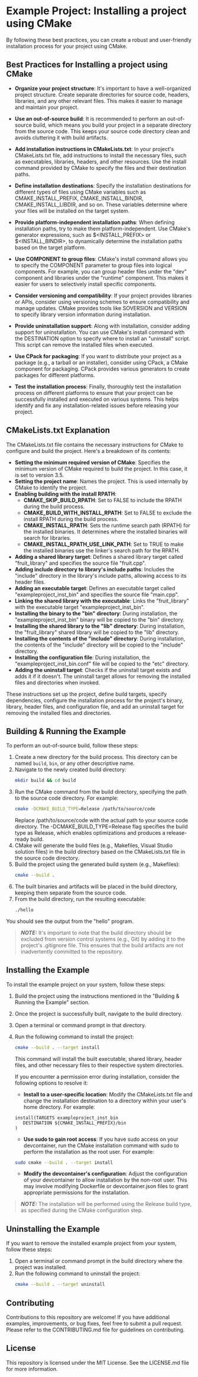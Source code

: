 # Example Project: Installing a project using CMake

By following these best practices, you can create a robust and user-friendly installation process for your project using CMake.

## Best Practices for Installing a project using CMake

- **Organize your project structure**: It's important to have a well-organized project structure. Create separate directories for source code, headers, libraries, and any other relevant files. This makes it easier to manage and maintain your project.

- **Use an out-of-source build**: It is recommended to perform an out-of-source build, which means you build your project in a separate directory from the source code. This keeps your source code directory clean and avoids cluttering it with build artifacts.

- **Add installation instructions in CMakeLists.txt**: In your project's CMakeLists.txt file, add instructions to install the necessary files, such as executables, libraries, headers, and other resources. Use the install command provided by CMake to specify the files and their destination paths.

- **Define installation destinations**: Specify the installation destinations for different types of files using CMake variables such as CMAKE_INSTALL_PREFIX, CMAKE_INSTALL_BINDIR, CMAKE_INSTALL_LIBDIR, and so on. These variables determine where your files will be installed on the target system.

- **Provide platform-independent installation paths**: When defining installation paths, try to make them platform-independent. Use CMake's generator expressions, such as $<INSTALL_PREFIX> or $<INSTALL_BINDIR>, to dynamically determine the installation paths based on the target platform.

- **Use COMPONENT to group files**: CMake's install command allows you to specify the COMPONENT parameter to group files into logical components. For example, you can group header files under the "dev" component and libraries under the "runtime" component. This makes it easier for users to selectively install specific components.

- **Consider versioning and compatibility**: If your project provides libraries or APIs, consider using versioning schemes to ensure compatibility and manage updates. CMake provides tools like SOVERSION and VERSION to specify library version information during installation.

- **Provide uninstallation support**: Along with installation, consider adding support for uninstallation. You can use CMake's install command with the DESTINATION option to specify where to install an "uninstall" script. This script can remove the installed files when executed.

- **Use CPack for packaging**: If you want to distribute your project as a package (e.g., a tarball or an installer), consider using CPack, a CMake component for packaging. CPack provides various generators to create packages for different platforms.

- **Test the installation process**: Finally, thoroughly test the installation process on different platforms to ensure that your project can be successfully installed and executed on various systems. This helps identify and fix any installation-related issues before releasing your project.


##  CMakeLists.txt Explanation

The CMakeLists.txt file contains the necessary instructions for CMake to configure and build the project. Here's a breakdown of its contents:

- **Setting the minimum required version of CMake**: Specifies the minimum version of CMake required to build the project. In this case, it is set to version 3.5.
- **Setting the project name**: Names the project. This is used internally by CMake to identify the project.
- **Enabling building with the install RPATH**:
    - **CMAKE_SKIP_BUILD_RPATH**: Set to FALSE to include the RPATH during the build process.
    - **CMAKE_BUILD_WITH_INSTALL_RPATH**: Set to FALSE to exclude the install RPATH during the build process.
    - **CMAKE_INSTALL_RPATH**: Sets the runtime search path (RPATH) for the installed binaries. It determines where the installed binaries will search for libraries.
    - **CMAKE_INSTALL_RPATH_USE_LINK_PATH**: Set to TRUE to make the installed binaries use the linker's search path for the RPATH.
- **Adding a shared library target**: Defines a shared library target called "fruit_library" and specifies the source file "fruit.cpp".
- **Adding include directory to library's include paths**: Includes the "include" directory in the library's include paths, allowing access to its header files.
- **Adding an executable target**: Defines an executable target called "exampleproject_inst_bin" and specifies the source file "main.cpp".
- **Linking the shared library with the executable**: Links the "fruit_library" with the executable target "exampleproject_inst_bin".
- **Installing the binary to the "bin" directory**: During installation, the "exampleproject_inst_bin" binary will be copied to the "bin" directory.
- **Installing the shared library to the "lib" directory**: During installation, the "fruit_library" shared library will be copied to the "lib" directory.
- **Installing the contents of the "include" directory**: During installation, the contents of the "include" directory will be copied to the "include" directory.
- **Installing the configuration file**: During installation, the "exampleproject_inst_bin.conf" file will be copied to the "etc" directory.
- **Adding the uninstall target**: Checks if the uninstall target exists and adds it if it doesn't. The uninstall target allows for removing the installed files and directories when invoked.

These instructions set up the project, define build targets, specify dependencies, configure the installation process for the project's binary, library, header files, and configuration file, and add an uninstall target for removing the installed files and directories.

## Building & Running the Example

To perform an out-of-source build, follow these steps:

1. Create a new directory for the build process. This directory can be named `build`, `bin`, or any other descriptive name.
2. Navigate to the newly created build directory:
   ```bash
   mkdir build && cd build
   ```
3. Run the CMake command from the build directory, specifying the path to the source code directory. For example:
   ```bash
   cmake -DCMAKE_BUILD_TYPE=Release /path/to/source/code
   ```
   Replace /path/to/source/code with the actual path to your source code directory.
The -DCMAKE_BUILD_TYPE=Release flag specifies the build type as Release, which enables optimizations and produces a release-ready build.
4. CMake will generate the build files (e.g., Makefiles, Visual Studio solution files) in the build directory based on the CMakeLists.txt file in the source code directory.
5. Build the project using the generated build system (e.g., Makefiles):
   ```bash
   cmake --build .
   ```
6. The built binaries and artifacts will be placed in the build directory, keeping them separate from the source code.
7. From the build directory, run the resulting executable:
   ```bash
   ./hello
   ```
You should see the output from the "hello" program.

> **_NOTE:_** It's important to note that the build directory should be excluded from version control systems (e.g., Git) by adding it to the project's .gitignore file. This ensures that the build artifacts are not inadvertently committed to the repository.

## Installing the Example
To install the example project on your system, follow these steps:

1.  Build the project using the instructions mentioned in the "Building & Running the Example" section.
2. Once the project is successfully built, navigate to the build directory.
3. Open a terminal or command prompt in that directory.
4. Run the following command to install the project:
   ```bash
   cmake --build . --target install
   ```
   This command will install the built executable, shared library, header files, and other necessary files to their respective system directories.

   If you encounter a permission error during installation, consider the following options to resolve it:

      - **Install to a user-specific location**: Modify the CMakeLists.txt file and change the installation destination to a directory within your user's home directory. For example:
      ```
      install(TARGETS exampleproject_inst_bin
         DESTINATION ${CMAKE_INSTALL_PREFIX}/bin
      )
      ```

      - **Use sudo to gain root access**: If you have sudo access on your devcontainer, run the CMake installation command with sudo to perform the installation as the root user. For example:
      ```bash
      sudo cmake --build . --target install
      ```

      - **Modify the devcontainer's configuration**: Adjust the configuration of your devcontainer to allow installation by the non-root user. This may involve modifying Dockerfile or devcontainer.json files to grant appropriate permissions for the installation.

> **_NOTE:_** The installation will be performed using the Release build type, as specified during the CMake configuration step.

## Uninstalling the Example
If you want to remove the installed example project from your system, follow these steps:

1. Open a terminal or command prompt in the build directory where the project was installed.
2. Run the following command to uninstall the project:
   ```bash
   cmake --build . --target uninstall
   ```


## Contributing

Contributions to this repository are welcome! If you have additional examples, improvements, or bug fixes, feel free to submit a pull request. Please refer to the CONTRIBUTING.md file for guidelines on contributing.

## License

This repository is licensed under the MIT License. See the LICENSE.md file for more information.
